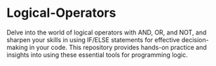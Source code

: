# Logical-Operators
Delve into the world of logical operators with AND, OR, and NOT, and sharpen your skills in using IF/ELSE statements for effective decision-making in your code. This repository provides hands-on practice and insights into using these essential tools for programming logic.
